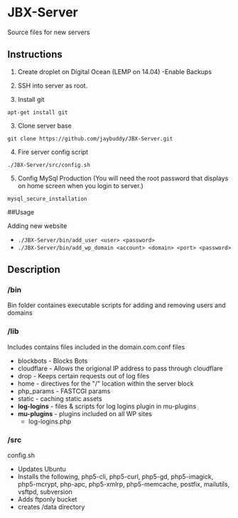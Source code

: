 # JBX-Server
Source files for new servers


## Instructions

1) Create droplet on Digital Ocean (LEMP on 14.04)
	-Enable Backups

2) SSH into server as root.

2) Install git

`apt-get install git`

3) Clone server base

`git clone https://github.com/jaybuddy/JBX-Server.git`

4) Fire server config script 

`./JBX-Server/src/config.sh`

5) Config MySql Production (You will need the root password that displays on home screen when you login to server.)

`mysql_secure_installation`


##Usage

Adding new website

* `./JBX-Server/bin/add_user <user> <password>`
* `./JBX-Server/bin/add_wp_domain <account> <domain> <port> <password>`


## Description

### /bin
Bin folder containes executable scripts for adding and removing users and domains

### /lib
Includes contains files included in the domain.com.conf files

 * blockbots - Blocks Bots
 * cloudflare - Allows the origional IP address to pass through cloudflare
 * drop - Keeps certain requests out of log files 
 * home - directives for the "/" location within the server block
 * php_params - FASTCGI params
 * static - caching static assets
 * **log-logins** - files & scripts for log logins plugin in mu-plugins
 * **mu-plugins** - plugins included on all WP sites
	* log-logins.php

### /src
config.sh

* Updates Ubuntu
* Installs the following, php5-cli, php5-curl, php5-gd, php5-imagick, php5-mcrypt, php-apc, php5-xmlrp, php5-memcache, postfix, mailutils, vsftpd, subversion
* Adds ftponly bucket
* creates /data directory


